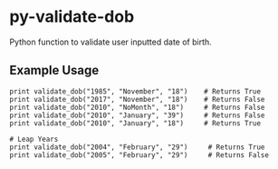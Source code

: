 py-validate-dob
===============

Python function to validate user inputted date of birth.

Example Usage
-------------
```
print validate_dob("1985", "November", "18")	# Returns True
print validate_dob("2017", "November", "18")	# Returns False
print validate_dob("2010", "NoMonth", "18")		# Returns False
print validate_dob("2010", "January", "39")		# Returns False
print validate_dob("2010", "January", "18")		# Returns True

# Leap Years
print validate_dob("2004", "February", "29")     # Returns True
print validate_dob("2005", "February", "29")     # Returns False

```
